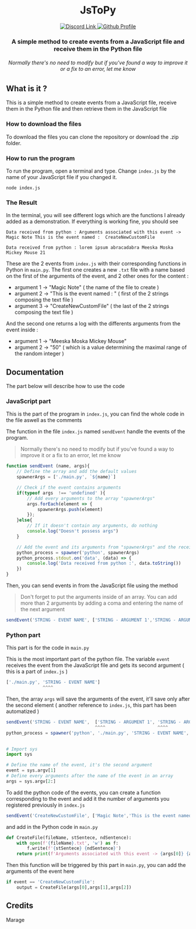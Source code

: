 <h1 align="center"> JsToPy </h2>
<p align="center">
    <a href="https://discord.gg/8T2Ba2V2hj">
        <img src="https://img.shields.io/badge/DISCORD-Link-5662f6.svg?style=for-the-badge&logo=discord" alt="Discord Link">
    </a>
    <a href="#">
      <img src="https://img.shields.io/badge/GITHUB-Marage Dev-blue?style=for-the-badge&logo=github" alt="Github Profile">
    </a>
</p>
<h3 align="center">A simple method to create events from a JavaScript file and receive them in the Python file</h3>
<h6 align="center">  Normally there's no need to modify but if you've found a way to improve it or a fix to an error, let me know </h6>



## What is it ?
This is a simple method to create events from a JavaScript file, receive them in the Python file and then retrieve them in the JavaScript file
### How to download the files
To download the files you can clone the repository or download the .zip folder.
### How to run the program
  To run the program, open a terminal and type. Change `index.js` by the name of your JavaScript file if you changed it.
 ```
 node index.js
 ```
### The Result
In the terminal, you will see different logs which are the functions I already added as a demonstration. If everything is working fine, you should see
```
Data received from python : Arguments associated with this event -> Magic Note This is the event named :  CreateNewCustomFile

Data received from python : lorem ipsum abracadabra Meeska Moska Mickey Mouse 21
```
 These are the 2 events from `index.js` with their corresponding functions in Python in `main.py`. The first one creates a new `.txt` file with a name based on the first of the arguments of the event, and 2 other ones for the content : 
- argument 1 -> "Magic Note" ( the name of the file to create )
- argument 2 -> "This is the event named : " ( first of the 2 strings composing the text file )
- argument 3 -> "CreateNewCustomFile" ( the last of the 2 strings composing the text file )

And the second one returns a log with the differents arguments from the event inside : 
- argument 1 -> "Meeska Moska Mickey Mouse"
- argument 2 -> "50" ( which is a value determining the maximal range of the random integer )

## Documentation
The part below will describe how to use the code

### JavaScript part
This is the part of the program in `index.js`, you can find the whole code in the file aswell as the comments

The function in the file `index.js` named `sendEvent` handle the events of the program.
> Normally there's no need to modify but if you've found a way to improve it or a fix to an error, let me know
```js
function sendEvent (name, args){
    // Define the array and add the default values
    spawnerArgs = ['./main.py', `${name}`]

    // Check if the event contains arguments
    if(typeof args  !== 'undefined' ){
        // Add every arguments to the array "spawnerArgs"
        args.forEach(element => {
            spawnerArgs.push(element)
        });
    }else{
        // If it doesn't contain any arguments, do nothing
        console.log("Doesn't possess args")
    }

    // Add the event and its arguments from "spawnerArgs" and the receive part
    python_process = spawner('python', spawnerArgs)
    python_process.stdout.on('data', (data) => {
        console.log('Data received from python :', data.toString())
    })
}
```

Then, you can send events in from the JavaScript file using the method
> Don't forget to put the arguments inside of an array. You can add more than 2 arguments by adding a coma and entering the name of the next argument
```js
sendEvent('STRING - EVENT NAME', ['STRING - ARGUMENT 1','STRING - ARGUMENT 2'])
```

### Python part
This part is for the code in `main.py`

This is the most important part of the python file. The variable `event` receives the event from the JavaScript file and gets its second argument ( this is a part of `index.js` )
```js
['./main.py', 'STRING - EVENT NAME']
              ^^^^
```
Then, the array `args` will save the arguments of the event, it'll save only after the second element ( another reference to `index.js`, this part has been automatized )
```js
sendEvent('STRING - EVENT NAME',  ['STRING - ARGUMENT 1', 'STRING - ARGUMENT 2'])
                                  ^^^^                    ^^^^
python_process = spawner('python', './main.py', 'STRING - EVENT NAME',  [ 'STRING - ARGUMENT 1',  'STRING - ARGUMENT 2'])
                                                                          ^^^^                    ^^^^
```
```py
# Import sys
import sys

# Define the name of the event, it's the second argument
event = sys.argv[1]
# Define every arguments after the name of the event in an array
args = sys.argv[2:]
```

To add the python code of the events, you can create a function corresponding to the event and add it the number of arguments you registered previously in `index.js`
```js
sendEvent('CreateNewCustomFile', ['Magic Note','This is the event named : ','CreateNewCustomFile'])
```
and add in the Python code in `main.py`
```py
def CreateFile(fileName, stSentece, ndSentence):
    with open(f'{fileName}.txt', 'w') as f:
        f.write(f'{stSentece} {ndSentence}')
    return print(f'Arguments associated with this event -> {args[0]} {args[1]} {args[2]}') 
```
Then this function will be triggered by this part in `main.py`, you can add the arguments of the event here
```py
if event == 'CreateNewCustomFile':
    output = CreateFile(args[0],args[1],args[2])
```

## Credits
Marage

